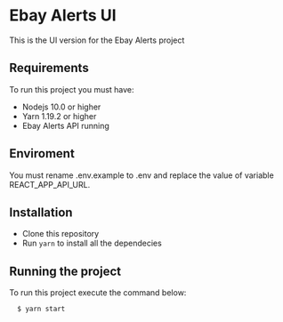 # Ebay Alerts UI

This is the UI version for the Ebay Alerts project

## Requirements

To run this project you must have:

- Nodejs 10.0 or higher
- Yarn 1.19.2 or higher
- Ebay Alerts API running

## Enviroment

You must rename .env.example to .env and replace the value of variable REACT_APP_API_URL.

## Installation

- Clone this repository
- Run `yarn` to install all the dependecies

## Running the project

To run this project execute the command below:

```
  $ yarn start
```
